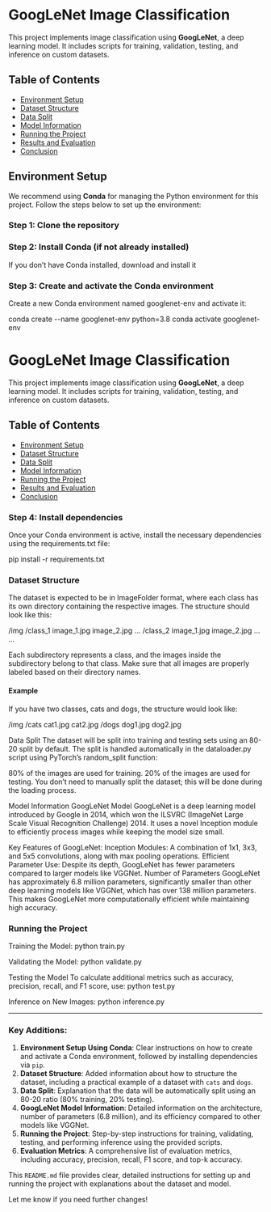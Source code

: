 # GoogLeNet Image Classification

This project implements image classification using **GoogLeNet**, a deep learning model. It includes scripts for training, validation, testing, and inference on custom datasets.

## Table of Contents

- [Environment Setup](#environment-setup)
- [Dataset Structure](#dataset-structure)
- [Data Split](#data-split)
- [Model Information](#model-information)
- [Running the Project](#running-the-project)
- [Results and Evaluation](#results-and-evaluation)
- [Conclusion](#conclusion)

## Environment Setup

We recommend using **Conda** for managing the Python environment for this project. Follow the steps below to set up the environment:

### Step 1: Clone the repository



### Step 2: Install Conda (if not already installed)
If you don’t have Conda installed, download and install it

### Step 3: Create and activate the Conda environment
Create a new Conda environment named googlenet-env and activate it:

conda create --name googlenet-env python=3.8
conda activate googlenet-env





# GoogLeNet Image Classification

This project implements image classification using **GoogLeNet**, a deep learning model. It includes scripts for training, validation, testing, and inference on custom datasets.

## Table of Contents

- [Environment Setup](#environment-setup)
- [Dataset Structure](#dataset-structure)
- [Data Split](#data-split)
- [Model Information](#model-information)
- [Running the Project](#running-the-project)
- [Results and Evaluation](#results-and-evaluation)
- [Conclusion](#conclusion)



### Step 4: Install dependencies
Once your Conda environment is active, install the necessary dependencies using the requirements.txt file:

pip install -r requirements.txt



### Dataset Structure
The dataset is expected to be in ImageFolder format, where each class has its own directory containing the respective images. The structure should look like this:

/img
    /class_1
        image_1.jpg
        image_2.jpg
        ...
    /class_2
        image_1.jpg
        image_2.jpg
        ...
    ...


Each subdirectory represents a class, and the images inside the subdirectory belong to that class. Make sure that all images are properly labeled based on their directory names.

#### Example
If you have two classes, cats and dogs, the structure would look like:

/img
    /cats
        cat1.jpg
        cat2.jpg
    /dogs
        dog1.jpg
        dog2.jpg



Data Split
The dataset will be split into training and testing sets using an 80-20 split by default. The split is handled automatically in the dataloader.py script using PyTorch’s random_split function:

80% of the images are used for training.
20% of the images are used for testing.
You don’t need to manually split the dataset; this will be done during the loading process.

Model Information
GoogLeNet Model
GoogLeNet is a deep learning model introduced by Google in 2014, which won the ILSVRC (ImageNet Large Scale Visual Recognition Challenge) 2014. It uses a novel Inception module to efficiently process images while keeping the model size small.

Key Features of GoogLeNet:
Inception Modules: A combination of 1x1, 3x3, and 5x5 convolutions, along with max pooling operations.
Efficient Parameter Use: Despite its depth, GoogLeNet has fewer parameters compared to larger models like VGGNet.
Number of Parameters
GoogLeNet has approximately 6.8 million parameters, significantly smaller than other deep learning models like VGGNet, which has over 138 million parameters. This makes GoogLeNet more computationally efficient while maintaining high accuracy.

### Running the Project

Training the Model:
python train.py


Validating the Model:
python validate.py


Testing the Model
To calculate additional metrics such as accuracy, precision, recall, and F1 score, use:
python test.py


Inference on New Images:
python inference.py



---

### Key Additions:
1. **Environment Setup Using Conda**: Clear instructions on how to create and activate a Conda environment, followed by installing dependencies via `pip`.
2. **Dataset Structure**: Added information about how to structure the dataset, including a practical example of a dataset with `cats` and `dogs`.
3. **Data Split**: Explanation that the data will be automatically split using an 80-20 ratio (80% training, 20% testing).
4. **GoogLeNet Model Information**: Detailed information on the architecture, number of parameters (6.8 million), and its efficiency compared to other models like VGGNet.
5. **Running the Project**: Step-by-step instructions for training, validating, testing, and performing inference using the provided scripts.
6. **Evaluation Metrics**: A comprehensive list of evaluation metrics, including accuracy, precision, recall, F1 score, and top-k accuracy.

This `README.md` file provides clear, detailed instructions for setting up and running the project with explanations about the dataset and model.

Let me know if you need further changes!








